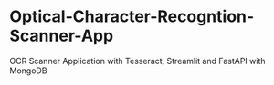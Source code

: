 # Optical-Character-Recogntion-Scanner-App
OCR Scanner Application with Tesseract, Streamlit and FastAPI with MongoDB
